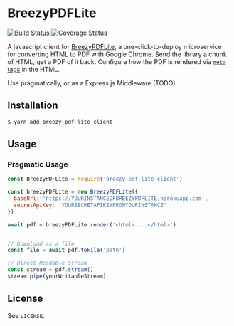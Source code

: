 # BreezyPDFLite
[![Build Status](https://travis-ci.org/danielwestendorf/breezy-pdf-lite-client-js.svg?branch=master)](https://travis-ci.org/danielwestendorf/breezy-pdf-lite-client-js)
[![Coverage Status](https://coveralls.io/repos/github/danielwestendorf/breezy-pdf-lite-client-js/badge.svg?branch=master)](https://coveralls.io/github/danielwestendorf/breezy-pdf-lite-client-js?branch=master)

A javascript client for [BreezyPDFLite](https://github.com/danielwestendorf/breezy-pdf-lite), a one-click-to-deploy microservice for converting HTML to PDF with Google Chrome. Send the library a chunk of HTML, get a PDF of it back. Configure how the PDF is rendered via [`meta` tags](https://github.com/danielwestendorf/breezy-pdf-lite#2-configure-with-meta-tags-optional) in the HTML.

Use pragmatically, or as a Express.js Middleware (TODO).

## Installation

```sh
$ yarn add breezy-pdf-lite-client
```

## Usage

### Pragmatic Usage

```javascript
const BreezyPDFLite = require('breezy-pdf-lite-client')

const breezyPDFLite = new BreezyPDFLite({
  baseUrl: 'https://YOURINSTANCEOFBREEZYPDFLITE.herokuapp.com',
  secretApiKey: 'YOURSECRETAPIKEYFROMYOURINSTANCE'
})

await pdf = breezyPDFLite.render('<html>....</html>')


// Download as a file
const file = await pdf.toFile('path')

// Direct Readable Stream
const stream = pdf.stream()
stream.pipe(yourWritableStream)
```


## License

See `LICENSE`.
